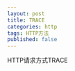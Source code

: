 ```yaml
---
layout: post
title: TRACE
categories: http
tags: HTTP方法
published: false
---
```


HTTP请求方式TRACE